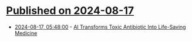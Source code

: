 # [Published on 2024-08-17](index.md)

* [2024-08-17, 05:48:00](https://soylentnews.org/article.pl?sid=24/08/15/1749255&from=rss) - [AI Transforms Toxic Antibiotic Into Life-Saving Medicine](https://soylentnews.org/article.pl?sid=24/08/15/1749255&from=rss)

